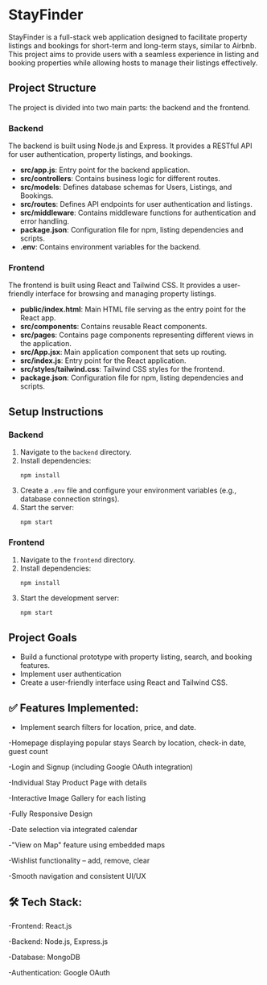 # StayFinder

StayFinder is a full-stack web application designed to facilitate property listings and bookings for short-term and long-term stays, similar to Airbnb. This project aims to provide users with a seamless experience in listing and booking properties while allowing hosts to manage their listings effectively.

## Project Structure

The project is divided into two main parts: the backend and the frontend.

### Backend

The backend is built using Node.js and Express. It provides a RESTful API for user authentication, property listings, and bookings.

- **src/app.js**: Entry point for the backend application.
- **src/controllers**: Contains business logic for different routes.
- **src/models**: Defines database schemas for Users, Listings, and Bookings.
- **src/routes**: Defines API endpoints for user authentication and listings.
- **src/middleware**: Contains middleware functions for authentication and error handling.
- **package.json**: Configuration file for npm, listing dependencies and scripts.
- **.env**: Contains environment variables for the backend.

### Frontend

The frontend is built using React and Tailwind CSS. It provides a user-friendly interface for browsing and managing property listings.

- **public/index.html**: Main HTML file serving as the entry point for the React app.
- **src/components**: Contains reusable React components.
- **src/pages**: Contains page components representing different views in the application.
- **src/App.jsx**: Main application component that sets up routing.
- **src/index.js**: Entry point for the React application.
- **src/styles/tailwind.css**: Tailwind CSS styles for the frontend.
- **package.json**: Configuration file for npm, listing dependencies and scripts.

## Setup Instructions

### Backend

1. Navigate to the `backend` directory.
2. Install dependencies:
   ```
   npm install
   ```
3. Create a `.env` file and configure your environment variables (e.g., database connection strings).
4. Start the server:
   ```
   npm start
   ```

### Frontend

1. Navigate to the `frontend` directory.
2. Install dependencies:
   ```
   npm install
   ```
3. Start the development server:
   ```
   npm start
   ```

## Project Goals

- Build a functional prototype with property listing, search, and booking features.
- Implement user authentication 
- Create a user-friendly interface using React and Tailwind CSS.

## ✅ Features Implemented:

- Implement search filters for location, price, and date.

-Homepage displaying popular stays
Search by location, check-in date, guest count


-Login and Signup (including Google OAuth integration)

-Individual Stay Product Page with details

-Interactive Image Gallery for each listing

-Fully Responsive Design

-Date selection via integrated calendar

-"View on Map" feature using embedded maps

-Wishlist functionality – add, remove, clear

-Smooth navigation and consistent UI/UX


## 🛠️ Tech Stack:

-Frontend: React.js

-Backend: Node.js, Express.js

-Database: MongoDB

-Authentication: Google OAuth


